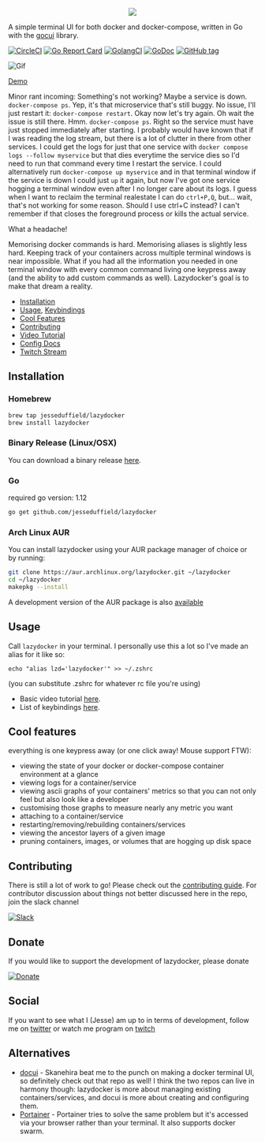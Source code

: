 <p align="center">
  <img src="https://user-images.githubusercontent.com/8456633/59972109-8e9c8480-95cc-11e9-8350-38f7f86ba76d.png">
</p>

A simple terminal UI for both docker and docker-compose, written in Go with the [gocui](https://github.com/jroimartin/gocui 'gocui') library.

[![CircleCI](https://circleci.com/gh/jesseduffield/lazydocker.svg?style=svg)](https://circleci.com/gh/jesseduffield/lazydocker) [![Go Report Card](https://goreportcard.com/badge/github.com/jesseduffield/lazydocker)](https://goreportcard.com/report/github.com/jesseduffield/lazydocker) [![GolangCI](https://golangci.com/badges/github.com/jesseduffield/lazydocker.svg)](https://golangci.com) [![GoDoc](https://godoc.org/github.com/jesseduffield/lazydocker?status.svg)](http://godoc.org/github.com/jesseduffield/lazydocker) [![GitHub tag](https://img.shields.io/github/tag/jesseduffield/lazydocker.svg)]()



![Gif](/docs/resources/demo3.gif)

[Demo](https://youtu.be/NICqQPxwJWw)

Minor rant incoming: Something's not working? Maybe a service is down. `docker-compose ps`. Yep, it's that microservice that's still buggy. No issue, I'll just restart it: `docker-compose restart`. Okay now let's try again. Oh wait the issue is still there. Hmm. `docker-compose ps`. Right so the service must have just stopped immediately after starting. I probably would have known that if I was reading the log stream, but there is a lot of clutter in there from other services. I could get the logs for just that one service with `docker compose logs --follow myservice` but that dies everytime the service dies so I'd need to run that command every time I restart the service. I could alternatively run `docker-compose up myservice` and in that terminal window if the service is down I could just `up` it again, but now I've got one service hogging a terminal window even after I no longer care about its logs. I guess when I want to reclaim the terminal realestate I can do `ctrl+P,Q`, but... wait, that's not working for some reason. Should I use ctrl+C instead? I can't remember if that closes the foreground process or kills the actual service.

What a headache!

Memorising docker commands is hard. Memorising aliases is slightly less hard. Keeping track of your containers across multiple terminal windows is near impossible. What if you had all the information you needed in one terminal window with every common command living one keypress away (and the ability to add custom commands as well). Lazydocker's goal is to make that dream a reality.

- [Installation](https://github.com/jesseduffield/lazydocker#installation)
- [Usage](https://github.com/jesseduffield/lazydocker#usage),
  [Keybindings](/docs/keybindings)
- [Cool Features](https://github.com/jesseduffield/lazydocker#cool-features)
- [Contributing](https://github.com/jesseduffield/lazydocker#contributing)
- [Video Tutorial](https://youtu.be/NICqQPxwJWw)
- [Config Docs](/docs/Config.md)
- [Twitch Stream](https://www.twitch.tv/jesseduffield)

## Installation

### Homebrew

```sh
brew tap jesseduffield/lazydocker
brew install lazydocker
```

### Binary Release (Linux/OSX)

You can download a binary release [here](https://github.com/jesseduffield/lazydocker/releases).

### Go

required go version: 1.12

```sh
go get github.com/jesseduffield/lazydocker
```

### Arch Linux AUR

You can install lazydocker using your AUR package manager of choice or by running:

```sh
git clone https://aur.archlinux.org/lazydocker.git ~/lazydocker
cd ~/lazydocker
makepkg --install
```

A development version of the AUR package is also [available](https://aur.archlinux.org/lazydocker-git.git)

## Usage

Call `lazydocker` in your terminal. I personally use this a lot so I've made an alias for it like so:

```
echo "alias lzd='lazydocker'" >> ~/.zshrc
```

(you can substitute .zshrc for whatever rc file you're using)

- Basic video tutorial [here](https://youtu.be/NICqQPxwJWw).
- List of keybindings
  [here](/docs/keybindings).

## Cool features

everything is one keypress away (or one click away! Mouse support FTW):

- viewing the state of your docker or docker-compose container environment at a glance
- viewing logs for a container/service
- viewing ascii graphs of your containers' metrics so that you can not only feel but also look like a developer
- customising those graphs to measure nearly any metric you want
- attaching to a container/service
- restarting/removing/rebuilding containers/services
- viewing the ancestor layers of a given image
- pruning containers, images, or volumes that are hogging up disk space

## Contributing

There is still a lot of work to go! Please check out the [contributing guide](CONTRIBUTING.md).
For contributor discussion about things not better discussed here in the repo, join the slack channel

[![Slack](/docs/resources/slack_rgb.png)](https://join.slack.com/t/lazydocker/shared_invite/enQtNjgwMjc0Njk3MzgwLTM0NThlMTZiZmNkNWJkY2VlYWYwZmY1NWYyYWViZmE0ZTcxMWZjMTFjNTU1ZTEwMDBiNWIxZTIxYzkwNDgyY2M)

## Donate

If you would like to support the development of lazydocker, please donate

[![Donate](https://d1iczxrky3cnb2.cloudfront.net/button-medium-blue.png)](https://donorbox.org/lazydocker)

## Social

If you want to see what I (Jesse) am up to in terms of development, follow me on
[twitter](https://twitter.com/DuffieldJesse) or watch me program on
[twitch](https://www.twitch.tv/jesseduffield)

## Alternatives

- [docui](https://github.com/skanehira/docui) - Skanehira beat me to the punch on making a docker terminal UI, so definitely check out that repo as well! I think the two repos can live in harmony though: lazydocker is more about managing existing containers/services, and docui is more about creating and configuring them.
- [Portainer](https://github.com/portainer/portainer) - Portainer tries to solve the same problem but it's accessed via your browser rather than your terminal. It also supports docker swarm.
